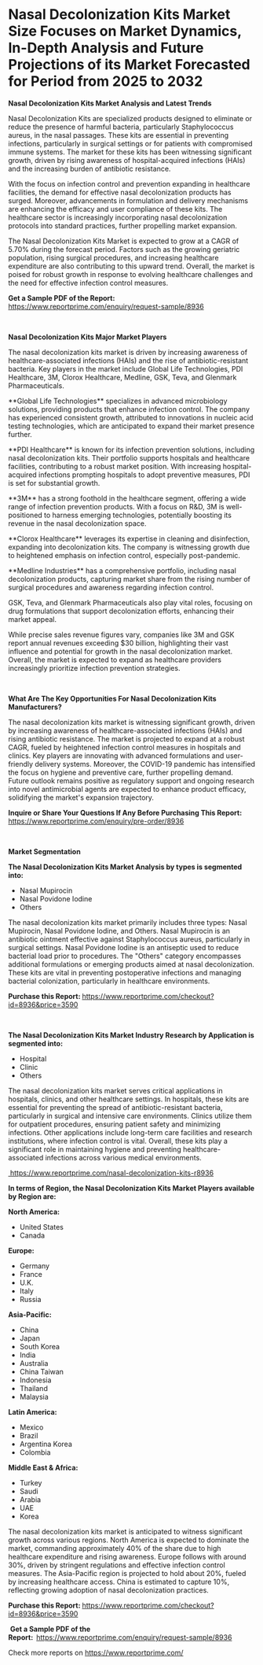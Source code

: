 <p><h1>Nasal Decolonization Kits Market Size Focuses on Market Dynamics, In-Depth Analysis and Future Projections of its Market Forecasted for Period from 2025 to 2032</h1></p><p><strong>Nasal Decolonization Kits Market Analysis and Latest Trends</strong></p>
<p><p>Nasal Decolonization Kits are specialized products designed to eliminate or reduce the presence of harmful bacteria, particularly Staphylococcus aureus, in the nasal passages. These kits are essential in preventing infections, particularly in surgical settings or for patients with compromised immune systems. The market for these kits has been witnessing significant growth, driven by rising awareness of hospital-acquired infections (HAIs) and the increasing burden of antibiotic resistance.</p><p>With the focus on infection control and prevention expanding in healthcare facilities, the demand for effective nasal decolonization products has surged. Moreover, advancements in formulation and delivery mechanisms are enhancing the efficacy and user compliance of these kits. The healthcare sector is increasingly incorporating nasal decolonization protocols into standard practices, further propelling market expansion.</p><p>The Nasal Decolonization Kits Market is expected to grow at a CAGR of 5.70% during the forecast period. Factors such as the growing geriatric population, rising surgical procedures, and increasing healthcare expenditure are also contributing to this upward trend. Overall, the market is poised for robust growth in response to evolving healthcare challenges and the need for effective infection control measures.</p></p>
<p><strong>Get a Sample PDF of the Report:&nbsp;</strong> <a href="https://www.reportprime.com/enquiry/request-sample/8936?utm_campaign=2483&utm_medium=2&utm_source=Github&utm_content=ia&utm_term=20032025&utm_id=nasal-decolonization-kits">https://www.reportprime.com/enquiry/request-sample/8936</a></p>
<p>&nbsp;</p>
<p><strong>Nasal Decolonization Kits Major Market Players</strong></p>
<p><p>The nasal decolonization kits market is driven by increasing awareness of healthcare-associated infections (HAIs) and the rise of antibiotic-resistant bacteria. Key players in the market include Global Life Technologies, PDI Healthcare, 3M, Clorox Healthcare, Medline, GSK, Teva, and Glenmark Pharmaceuticals. </p><p>**Global Life Technologies** specializes in advanced microbiology solutions, providing products that enhance infection control. The company has experienced consistent growth, attributed to innovations in nucleic acid testing technologies, which are anticipated to expand their market presence further.</p><p>**PDI Healthcare** is known for its infection prevention solutions, including nasal decolonization kits. Their portfolio supports hospitals and healthcare facilities, contributing to a robust market position. With increasing hospital-acquired infections prompting hospitals to adopt preventive measures, PDI is set for substantial growth.</p><p>**3M** has a strong foothold in the healthcare segment, offering a wide range of infection prevention products. With a focus on R&D, 3M is well-positioned to harness emerging technologies, potentially boosting its revenue in the nasal decolonization space.</p><p>**Clorox Healthcare** leverages its expertise in cleaning and disinfection, expanding into decolonization kits. The company is witnessing growth due to heightened emphasis on infection control, especially post-pandemic.</p><p>**Medline Industries** has a comprehensive portfolio, including nasal decolonization products, capturing market share from the rising number of surgical procedures and awareness regarding infection control.</p><p>GSK, Teva, and Glenmark Pharmaceuticals also play vital roles, focusing on drug formulations that support decolonization efforts, enhancing their market appeal.</p><p>While precise sales revenue figures vary, companies like 3M and GSK report annual revenues exceeding $30 billion, highlighting their vast influence and potential for growth in the nasal decolonization market. Overall, the market is expected to expand as healthcare providers increasingly prioritize infection prevention strategies.</p></p>
<p>&nbsp;</p>
<p><strong>What Are The Key Opportunities For Nasal Decolonization Kits Manufacturers?</strong></p>
<p><p>The nasal decolonization kits market is witnessing significant growth, driven by increasing awareness of healthcare-associated infections (HAIs) and rising antibiotic resistance. The market is projected to expand at a robust CAGR, fueled by heightened infection control measures in hospitals and clinics. Key players are innovating with advanced formulations and user-friendly delivery systems. Moreover, the COVID-19 pandemic has intensified the focus on hygiene and preventive care, further propelling demand. Future outlook remains positive as regulatory support and ongoing research into novel antimicrobial agents are expected to enhance product efficacy, solidifying the market's expansion trajectory.</p></p>
<p><strong>Inquire or Share Your Questions If Any Before Purchasing This Report:</strong> <a href="https://www.reportprime.com/enquiry/pre-order/8936?utm_campaign=2483&utm_medium=2&utm_source=Github&utm_content=ia&utm_term=20032025&utm_id=nasal-decolonization-kits">https://www.reportprime.com/enquiry/pre-order/8936</a></p>
<p>&nbsp;</p>
<p><strong>Market Segmentation</strong></p>
<p><strong>The Nasal Decolonization Kits Market Analysis by types is segmented into:</strong></p>
<p><ul><li>Nasal Mupirocin</li><li>Nasal Povidone Iodine</li><li>Others</li></ul></p>
<p><p>The nasal decolonization kits market primarily includes three types: Nasal Mupirocin, Nasal Povidone Iodine, and Others. Nasal Mupirocin is an antibiotic ointment effective against Staphylococcus aureus, particularly in surgical settings. Nasal Povidone Iodine is an antiseptic used to reduce bacterial load prior to procedures. The "Others" category encompasses additional formulations or emerging products aimed at nasal decolonization. These kits are vital in preventing postoperative infections and managing bacterial colonization, particularly in healthcare environments.</p></p>
<p><strong>Purchase this Report:&nbsp;</strong><a href="https://www.reportprime.com/checkout?id=8936&price=3590&utm_campaign=2483&utm_medium=2&utm_source=Github&utm_content=ia&utm_term=20032025&utm_id=nasal-decolonization-kits">https://www.reportprime.com/checkout?id=8936&price=3590</a></p>
<p>&nbsp;</p>
<p><strong>The Nasal Decolonization Kits Market Industry Research by Application is segmented into:</strong></p>
<p><ul><li>Hospital</li><li>Clinic</li><li>Others</li></ul></p>
<p><p>The nasal decolonization kits market serves critical applications in hospitals, clinics, and other healthcare settings. In hospitals, these kits are essential for preventing the spread of antibiotic-resistant bacteria, particularly in surgical and intensive care environments. Clinics utilize them for outpatient procedures, ensuring patient safety and minimizing infections. Other applications include long-term care facilities and research institutions, where infection control is vital. Overall, these kits play a significant role in maintaining hygiene and preventing healthcare-associated infections across various medical environments.</p></p>
<p><a href="https://www.reportprime.com/nasal-decolonization-kits-r8936?utm_campaign=2483&utm_medium=2&utm_source=Github&utm_content=ia&utm_term=20032025&utm_id=nasal-decolonization-kits">&nbsp;https://www.reportprime.com/nasal-decolonization-kits-r8936</a></p>
<p><strong>In terms of Region, the Nasal Decolonization Kits Market Players available by Region are:</strong></p>
<p>
    <p> <strong> North America: </strong>
        <ul>
            <li>United States</li>
            <li>Canada</li>
        </ul>
        </p> 
    <p> <strong> Europe: </strong>
        <ul>
            <li>Germany</li>
            <li>France</li>
            <li>U.K.</li>
            <li>Italy</li>
            <li>Russia</li>
        </ul>
        </p> 
    <p> <strong> Asia-Pacific: </strong>
        <ul>
            <li>China</li>
            <li>Japan</li>
            <li>South Korea</li>
            <li>India</li>
            <li>Australia</li>
            <li>China Taiwan</li>
            <li>Indonesia</li>
            <li>Thailand</li>
            <li>Malaysia</li>
        </ul>
        </p> 
    <p> <strong> Latin America: </strong>
        <ul>
            <li>Mexico</li>
            <li>Brazil</li>
            <li>Argentina Korea</li>
            <li>Colombia</li>
        </ul>
        </p> 
    <p> <strong> Middle East & Africa: </strong>
        <ul>
            <li>Turkey</li>
            <li>Saudi</li>
            <li>Arabia</li>
            <li>UAE</li>
            <li>Korea</li>
        </ul>
    </p>
    </p>
<p><p>The nasal decolonization kits market is anticipated to witness significant growth across various regions. North America is expected to dominate the market, commanding approximately 40% of the share due to high healthcare expenditure and rising awareness. Europe follows with around 30%, driven by stringent regulations and effective infection control measures. The Asia-Pacific region is projected to hold about 20%, fueled by increasing healthcare access. China is estimated to capture 10%, reflecting growing adoption of nasal decolonization practices.</p></p>
<p><strong>Purchase this Report: </strong><a href="https://www.reportprime.com/checkout?id=8936&price=3590&utm_campaign=2483&utm_medium=2&utm_source=Github&utm_content=ia&utm_term=20032025&utm_id=nasal-decolonization-kits">https://www.reportprime.com/checkout?id=8936&price=3590</a></p>
<p>&nbsp;<strong>Get a Sample PDF of the Report:&nbsp;&nbsp;</strong><a href="https://www.reportprime.com/enquiry/request-sample/8936?utm_campaign=2483&utm_medium=2&utm_source=Github&utm_content=ia&utm_term=20032025&utm_id=nasal-decolonization-kits">https://www.reportprime.com/enquiry/request-sample/8936</a></p>
<p><strong></strong></p>
<p>Check more reports on <a href="https://www.reportprime.com/?utm_campaign=2483&utm_medium=2&utm_source=Github&utm_content=ia&utm_term=20032025&utm_id=nasal-decolonization-kits">https://www.reportprime.com/</a></p>